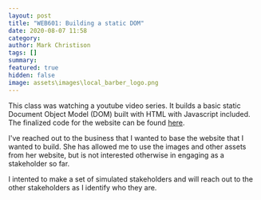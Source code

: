 ```yaml
---
layout: post
title: "WEB601: Building a static DOM"
date: 2020-08-07 11:58
category: 
author: Mark Christison
tags: []
summary: 
featured: true
hidden: false
image: assets\images\local_barber_logo.png
---
```


This class was watching a youtube video series. It builds a basic static Document Object Model (DOM) built with HTML with Javascript included. The finalized code for the website can be found [here](https://github.com/iamshaunjp/JavaScript-DOM-Tutorial/tree/lesson-18). 

I've reached out to the business that I wanted to base the website that I wanted to build. She has allowed me to use the images and other assets from her website, but is not interested otherwise in engaging as a stakeholder so far.

I intented to make a set of simulated stakeholders and will reach out to the other stakeholders as I identify who they are.